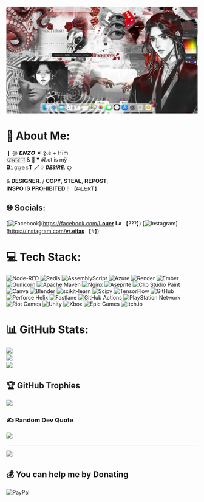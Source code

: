 ![image alt](Untitled292_20250601162558.png)
# 💫 About Me:
❙  @  𝙀𝙉𝙕𝙊  ✷ 𝕳.e + Hīm<br>🇨🇳🇯🇵  &  🥩 ❞ 𝓡.ot is mÿ <br>𝐁𝚒𝚐𝚐𝚎𝚜𝐓  ╱ ♰  𝘿𝙀𝙎𝙄𝙍𝙀. ꨄ<br><br>& 𝐃𝐄𝐒𝐈𝐆𝐍𝐄𝐑.  /  𝐂𝐎𝐏𝐘, 𝐒𝐓𝐄𝐀𝐋, 𝐑𝐄𝐏𝐎𝐒𝐓, <br>𝐈𝐍𝐒𝐏𝐎 𝐈𝐒 𝐏𝐑𝐎𝐇𝐈𝐁𝐈𝐓𝐄𝐃 !!  【ᗩᒪᗴᖇT】


## 🌐 Socials:
[![Facebook](https://img.shields.io/badge/Facebook-%231877F2.svg?logo=Facebook&logoColor=white)](https://facebook.com/𝐋𝐨𝐮𝐞𝐫 𝐋𝐚 【???】) [![Instagram](https://img.shields.io/badge/Instagram-%23E4405F.svg?logo=Instagram&logoColor=white)](https://instagram.com/𝐯𝐫.𝐞𝐢𝐭𝐚𝐬 【#】) 

# 💻 Tech Stack:
![Node-RED](https://img.shields.io/badge/Node--RED-%238F0000.svg?style=for-the-badge&logo=node-red&logoColor=white) ![Redis](https://img.shields.io/badge/redis-%23DD0031.svg?style=for-the-badge&logo=redis&logoColor=white) ![AssemblyScript](https://img.shields.io/badge/assembly%20script-%23000000.svg?style=for-the-badge&logo=assemblyscript&logoColor=white) ![Azure](https://img.shields.io/badge/azure-%230072C6.svg?style=for-the-badge&logo=microsoftazure&logoColor=white) ![Render](https://img.shields.io/badge/Render-%46E3B7.svg?style=for-the-badge&logo=render&logoColor=white) ![Ember](https://img.shields.io/badge/ember-1C1E24?style=for-the-badge&logo=ember.js&logoColor=#D04A37) ![Gunicorn](https://img.shields.io/badge/gunicorn-%298729.svg?style=for-the-badge&logo=gunicorn&logoColor=white) ![Apache Maven](https://img.shields.io/badge/Apache%20Maven-C71A36?style=for-the-badge&logo=Apache%20Maven&logoColor=white) ![Nginx](https://img.shields.io/badge/nginx-%23009639.svg?style=for-the-badge&logo=nginx&logoColor=white) ![Aseprite](https://img.shields.io/badge/Aseprite-FFFFFF?style=for-the-badge&logo=Aseprite&logoColor=#7D929E) ![Clip Studio Paint](https://img.shields.io/badge/ClipStudioPaint-%23CFD3D3.svg?style=for-the-badge&logo=ClipStudioPaint&logoColor=white) ![Canva](https://img.shields.io/badge/Canva-%2300C4CC.svg?style=for-the-badge&logo=Canva&logoColor=white) ![Blender](https://img.shields.io/badge/blender-%23F5792A.svg?style=for-the-badge&logo=blender&logoColor=white) ![scikit-learn](https://img.shields.io/badge/scikit--learn-%23F7931E.svg?style=for-the-badge&logo=scikit-learn&logoColor=white) ![Scipy](https://img.shields.io/badge/SciPy-%230C55A5.svg?style=for-the-badge&logo=scipy&logoColor=%white) ![TensorFlow](https://img.shields.io/badge/TensorFlow-%23FF6F00.svg?style=for-the-badge&logo=TensorFlow&logoColor=white) ![GitHub](https://img.shields.io/badge/github-%23121011.svg?style=for-the-badge&logo=github&logoColor=white) ![Perforce Helix](https://img.shields.io/badge/-PERFORCE%20HELIX-404040?style=for-the-badge&logo=Perforce&logoColor=white) ![Fastlane](https://img.shields.io/badge/fastlane-%2382bd4e.svg?style=for-the-badge&logo=fastlane&logoColor=black) ![GitHub Actions](https://img.shields.io/badge/github%20actions-%232671E5.svg?style=for-the-badge&logo=githubactions&logoColor=white) ![PlayStation Network](https://img.shields.io/badge/PSN-%230070D1.svg?style=for-the-badge&logo=Playstation&logoColor=white) ![Riot Games](https://img.shields.io/badge/riotgames-D32936.svg?style=for-the-badge&logo=riotgames&logoColor=white) ![Unity](https://img.shields.io/badge/unity-%23000000.svg?style=for-the-badge&logo=unity&logoColor=white) ![Xbox](https://img.shields.io/badge/xbox-%23107C10.svg?style=for-the-badge&logo=xbox&logoColor=white) ![Epic Games](https://img.shields.io/badge/epicgames-%23313131.svg?style=for-the-badge&logo=epicgames&logoColor=white) ![Itch.io](https://img.shields.io/badge/Itch-%23FF0B34.svg?style=for-the-badge&logo=Itch.io&logoColor=white)
# 📊 GitHub Stats:
![](https://github-readme-stats.vercel.app/api?username=VINC3RE&theme=darcula&hide_border=false&include_all_commits=false&count_private=false)<br/>
![](https://nirzak-streak-stats.vercel.app/?user=VINC3RE&theme=darcula&hide_border=false)<br/>
![](https://github-readme-stats.vercel.app/api/top-langs/?username=VINC3RE&theme=darcula&hide_border=false&include_all_commits=false&count_private=false&layout=compact)

## 🏆 GitHub Trophies
![](https://github-profile-trophy.vercel.app/?username=VINC3RE&theme=dracula&no-frame=false&no-bg=false&margin-w=4)

### ✍️ Random Dev Quote
![](https://quotes-github-readme.vercel.app/api?type=horizontal&theme=dark)

---
[![](https://visitcount.itsvg.in/api?id=VINC3RE&icon=7&color=5)](https://visitcount.itsvg.in)

  ## 💰 You can help me by Donating
  [![PayPal](https://img.shields.io/badge/PayPal-00457C?style=for-the-badge&logo=paypal&logoColor=white)](https://paypal.me/KangHaesol) 

  
